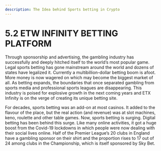 ```yaml
---
description: The Idea behind Sports betting in Crypto
---
```


# 5.2  ETW INFINITY BETTING PLATFORM

Through sponsorship and advertising, the gambling industry has successfully and deeply hitched itself to the world’s most popular game. Legal sports betting has gone mainstream around the world and dozens of states have legalized it. Currently a multibillion-dollar betting boom is afoot. More money is now wagered on which may become the biggest market of all. As betting expands, the boundaries that once separated gambling from sports media and professional sports leagues are disappearing. This industry is poised for explosive growth in the next coming years and ETX Infinity is on the verge of creating its unique betting site.

For decades, sports betting was an add-on at most casinos. It added to the flavour of the place, but the real action (and revenue) was at slot machines, keno, roulette and other table games. Now, sports betting is surging. Digital betting has been behind this surge. Like many online activities, it got a huge boost from the Covid-19 lockdowns in which people were now dealing with their social lives online. Half of the Premier League’s 20 clubs in England have a gambling sponsor on their shirt and the proportion rises to 17 out of 24 among clubs in the Championship, which is itself sponsored by Sky Bet.
